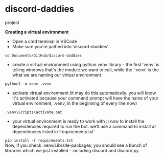 # discord-daddies
project


**Creating a virtual environment**
* Open a cmd terminal in VSCode
* Make sure you're pathed into 'discord-daddies'

```cd Documents/GitHub/discord-daddies```
* create a virtual environment using python venv library - the first 'venv' is telling windows that's the module we want to call, while the '.venv' is the what we are naming our virtual environment

```python3 -m venv .venv```
* activate virtual environment (it may do this automatically. you will know it's activated because your command prompt will have the name of your virtual environment, .venv, in the beginning of every line now)

```.venv\Scripts\activate.bat```
* your virtual environment is ready to work with :) now to install the dependencies required to run the bot. we'll use a command to install all dependencies listed in 'requirements.txt'  

```pip install -r requirements.txt```  
Now, if you check .venv/Lib/site-packages, you should see a bunch of libraries which we just installed - including discord and discord.py.

